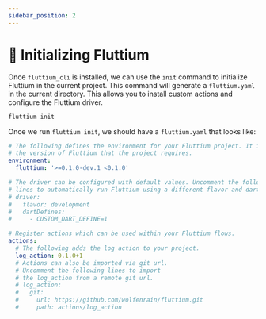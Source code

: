 ```yaml
---
sidebar_position: 2
---
```


# 📁 Initializing Fluttium

Once `fluttium_cli` is installed, we can use the `init` command to initialize Fluttium in the
current project. This command will generate a `fluttium.yaml` in the current directory. This allows
you to install custom actions and configure the Fluttium driver.

```shell
fluttium init
```

Once we run `fluttium init`, we should have a `fluttium.yaml` that looks like:

```yaml
# The following defines the environment for your Fluttium project. It includes
# the version of Fluttium that the project requires.
environment:
  fluttium: '>=0.1.0-dev.1 <0.1.0'

# The driver can be configured with default values. Uncomment the following
# lines to automatically run Fluttium using a different flavor and dart-defines.
# driver:
#   flavor: development
#   dartDefines:
#     - CUSTOM_DART_DEFINE=1

# Register actions which can be used within your Fluttium flows.
actions:
  # The following adds the log action to your project.
  log_action: 0.1.0+1
  # Actions can also be imported via git url.
  # Uncomment the following lines to import
  # the log_action from a remote git url.
  # log_action:
  #   git:
  #     url: https://github.com/wolfenrain/fluttium.git
  #     path: actions/log_action
```
